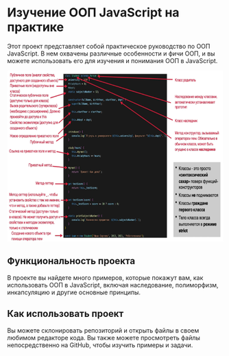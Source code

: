 <h1>Изучение ООП JavaScript на практике</h1>
<p>Этот проект представляет собой практическое руководство по ООП JavaScript. В нем охвачены различные особенности и фичи ООП, и вы можете использовать его для изучения и понимания ООП в JavaScript.</p>
<img src="/preview/preview_0.jpg" height="400" alt="ООП"/>
<h2>Функциональность проекта</h2>
<p>
	В проекте вы найдете много примеров, которые покажут вам, как использовать ООП в JavaScript, включая наследование, полиморфизм, инкапсуляцию и другие основные принципы.
</p>
<h2>Как использовать проект</h2>
<p>Вы можете склонировать репозиторий и открыть файлы в своем любимом редакторе кода. Вы также можете просмотреть файлы непосредственно на GitHub, чтобы изучить примеры и задачи.</p>
